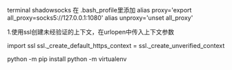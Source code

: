 terminal shadowsocks
在 .bash_profile里添加
alias proxy='export all_proxy=socks5://127.0.0.1:1080'
alias unproxy='unset all_proxy'


1.使用ssl创建未经验证的上下文，在urlopen中传入上下文参数


import ssl
ssl._create_default_https_context = ssl._create_unverified_context

python -m pip install 
python -m virtualenv

